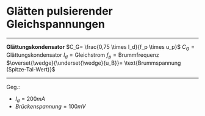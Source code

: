 # Glätten pulsierender Gleichspannungen
___
**Glättungskondensator**
$C_G= \frac{0,75 \times I_d}{f_p \times u_p}$
$C_G= \text{Glättungskondensator}$
$I_d= \text{Gleichstrom}$
$f_p= \text{Brummfrequenz}$
$\overset{\wedge}{\underset{\wedge}{u_B}}= \text{Brummspannung (Spitze-Tal-Wert)}$
___
Geg.:
- $I_d=200mA$
- $Brückenspannung=100mV$

